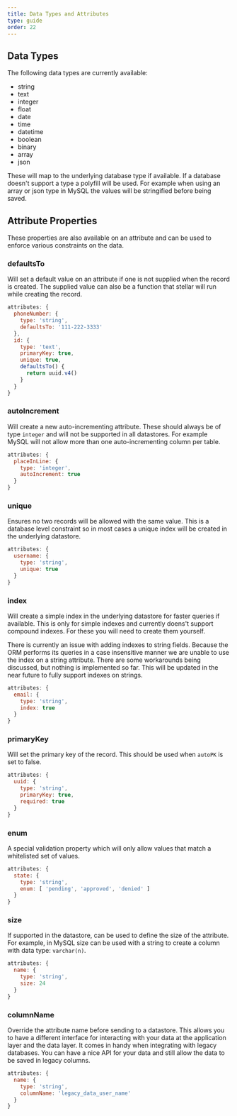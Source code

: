 ```yaml
---
title: Data Types and Attributes
type: guide
order: 22
---
```


## Data Types

The following data types are currently available:

* string
* text
* integer
* float
* date
* time
* datetime
* boolean
* binary
* array
* json

These will map to the underlying database type if available. If a database doesn't support a type a polyfill will be used. For example when using an array or json type in MySQL the values will be stringified before being saved.

## Attribute Properties

These properties are also available on an attribute and can be used to enforce various constraints on the data.

### defaultsTo

Will set a default value on an attribute if one is not supplied when the record is created. The supplied value can also be a
function that stellar will run while creating the record.

```javascript
attributes: {
  phoneNumber: {
    type: 'string',
    defaultsTo: '111-222-3333'
  },
  id: {
    type: 'text',
    primaryKey: true,
    unique: true,
    defaultsTo() {
      return uuid.v4()
    }
  }
}
```

### autoIncrement

Will create a new auto-incrementing attribute. These should always be of type `integer` and will not be supported in all datastores. For example MySQL will not allow more than one auto-incrementing
column per table.

```javascript
attributes: {
  placeInLine: {
    type: 'integer',
    autoIncrement: true
  }
}
```

### unique

Ensures no two records will be allowed with the same value. This is a database level constraint so in most cases a unique index will be created in the underlying datastore.

```javascript
attributes: {
  username: {
    type: 'string',
    unique: true
  }
}
```

### index

Will create a simple index in the underlying datastore for faster queries if available. This is only for simple indexes and currently doens't support compound indexes. For these you will need to create them yourself.

There is currently an issue with adding indexes to string fields. Because the ORM performs its queries in a case insensitive manner we are unable to use the index on a string attribute. There are some workarounds being discussed, but nothing is implemented so far. This will be updated in the near future to fully support indexes on strings.

```javascript
attributes: {
  email: {
    type: 'string',
    index: true
  }
}
```

### primaryKey

Will set the primary key of the record. This should be used when `autoPK` is set to false.

```javascript
attributes: {
  uuid: {
    type: 'string',
    primaryKey: true,
    required: true
  }
}
```

### enum

A special validation property which will only allow values that match a whitelisted set of values.

```javascript
attributes: {
  state: {
    type: 'string',
    enum: [ 'pending', 'approved', 'denied' ]
  }
}
```

### size

If supported in the datastore, can be used to define the size of the attribute. For example, in MySQL size can be used with a string to create a column with data type: `varchar(n)`.

```javascript
attributes: {
  name: {
    type: 'string',
    size: 24
  }
}
```

### columnName

Override the attribute name before sending to a datastore. This allows you to have a different interface for interacting with your data at the application layer and the data layer. It comes in handy when integrating with legacy databases. You can have a nice API for your data and still allow the data to be saved in legacy columns.

```javascript
attributes: {
  name: {
    type: 'string',
    columnName: 'legacy_data_user_name'
  }
}
```
